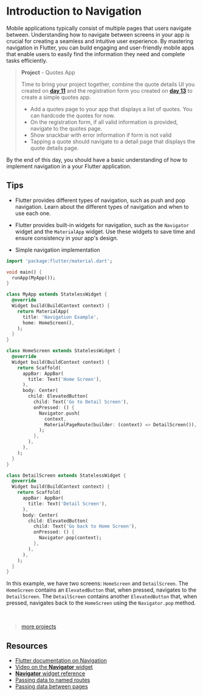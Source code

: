 # Introduction to Navigation

Mobile applications typically consist of multiple pages that users navigate between. Understanding how to navigate between screens in your app is crucial for creating a seamless and intuitive user experience. By mastering navigation in Flutter, you can build engaging and user-friendly mobile apps that enable users to easily find the information they need and complete tasks efficiently.

> **Project** - Quotes App
>
> Time to bring your project together, combine the quote details UI you created on **[day 11](/30days/flutter/day11)** and the registration form you created on **[day 13](/30days/flutter/day13)** to create a simple quotes app.
>
> - Add a quotes page to your app that displays a list of quotes. You can hardcode the quotes for now.
> - On the registration form, if all valid information is provided, navigate to the quotes page.
> - Show snackbar with error information if form is not valid
> - Tapping a quote should navigate to a detail page that displays the quote details page.

By the end of this day, you should have a basic understanding of how to implement navigation in a your Flutter application.

## Tips

- Flutter provides different types of navigation, such as push and pop navigation. Learn about the different types of navigation and when to use each one.
- Flutter provides built-in widgets for navigation, such as the `Navigator` widget and the `MaterialApp` widget. Use these widgets to save time and ensure consistency in your app's design.

- Simple navigation implementation

```dart
import 'package:flutter/material.dart';

void main() {
  runApp(MyApp());
}

class MyApp extends StatelessWidget {
  @override
  Widget build(BuildContext context) {
    return MaterialApp(
      title: 'Navigation Example',
      home: HomeScreen(),
    );
  }
}

class HomeScreen extends StatelessWidget {
  @override
  Widget build(BuildContext context) {
    return Scaffold(
      appBar: AppBar(
        title: Text('Home Screen'),
      ),
      body: Center(
        child: ElevatedButton(
          child: Text('Go to Detail Screen'),
          onPressed: () {
            Navigator.push(
              context,
              MaterialPageRoute(builder: (context) => DetailScreen()),
            );
          },
        ),
      ),
    );
  }
}

class DetailScreen extends StatelessWidget {
  @override
  Widget build(BuildContext context) {
    return Scaffold(
      appBar: AppBar(
        title: Text('Detail Screen'),
      ),
      body: Center(
        child: ElevatedButton(
          child: Text('Go back to Home Screen'),
          onPressed: () {
            Navigator.pop(context);
          },
        ),
      ),
    );
  }
}
```

  In this example, we have two screens: `HomeScreen` and `DetailScreen`. The `HomeScreen` contains an `ElevatedButton` that, when pressed, navigates to the `DetailScreen`. The `DetailScreen` contains another `ElevatedButton` that, when pressed, navigates back to the `HomeScreen` using the `Navigator.pop` method.

<br />

> [more projects](https://masterflutter.appwriters.dev/ch09-multipage-applications/ls01-navigation)

## Resources

- [Flutter documentation on Navigation](https://flutter.dev/docs/development/ui/navigation)
- [Video on the **Navigator** widget](https://www.youtube.com/watch?v=xpCdSqrX-14)
- [**Navigator** widget reference](https://api.flutter.dev/flutter/widgets/Navigator-class.html)
- [Passing data to named routes](https://docs.flutter.dev/cookbook/navigation/navigate-with-arguments)
- [Passing data between pages](https://docs.flutter.dev/cookbook/navigation/passing-data)